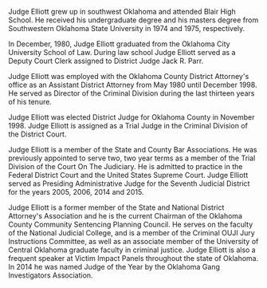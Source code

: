 ﻿---
fname: 'Ray'
lname: 'Elliott'
id: 600
published: False
layout: judge-bio
---
Judge Elliott grew up in southwest Oklahoma and attended Blair High School. He received his undergraduate degree and his masters degree from Southwestern Oklahoma State University in 1974 and 1975, respectively.

In December, 1980, Judge Elliott graduated from the Oklahoma City University School of Law.  During law school Judge Elliott served as a Deputy Court Clerk assigned to District Judge Jack R. Parr.

Judge Elliott was employed with the Oklahoma County District Attorney's office as an Assistant District Attorney from May 1980 until December 1998.  He served as Director of the Criminal Division during the last thirteen years of his tenure.

Judge Elliott was elected District Judge for Oklahoma County in November 1998.  Judge Elliott is assigned as a Trial Judge in the Criminal Division of the District Court.

Judge Elliott is a member of the State and County Bar Associations.  He was previously appointed to serve two, two year terms as a member of the Trial Division of the Court On The Judiciary.  He is admitted to practice in the Federal District Court and the United States Supreme Court.  Judge Elliott served as Presiding Administrative Judge for the Seventh Judicial District for the years 2005, 2006, 2014 and 2015.  

Judge Elliott is a former member of the State and National District Attorney's Association and he is the current Chairman of the Oklahoma County Community Sentencing Planning Council. He serves on the faculty of the National Judicial College, and is a member of the Criminal OUJI Jury Instructions Committee, as well as an associate member of the University of Central Oklahoma graduate faculty in criminal justice. Judge Elliott is also a frequent speaker at Victim Impact Panels throughout the state of Oklahoma. In 2014 he was named Judge of the Year by the Oklahoma Gang Investigators Association.
